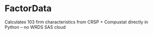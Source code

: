 # FactorData
Calculates 103 firm characteristics from CRSP + Compustat directly in Python – no WRDS SAS cloud
